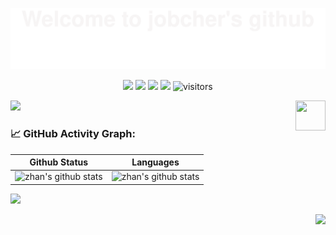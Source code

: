 ![](https://raw.githubusercontent.com/BEPb/BEPb/3bea00f8157272dccfb86a2cabefaeba157c9122/assets/Bottom_up.svg)

<!--   my-icons -->
<p align="center">
    <a href="https://github.com/zhan-cm/zhan-cm"><img src="https://img.shields.io/badge/status-updating-brightgreen.svg"></a>
    <a href="https://github.com/zhan-cm/zhan-cm/graphs/contributors"><img src="https://img.shields.io/github/contributors/zhan-cm/zhan-cm?color=blue"></a>
    <a href="https://github.com/zhan-cm/zhan-cm/stargazers"><img src="https://img.shields.io/github/stars/zhan-cm/zhan-cm.svg?logo=github"></a>
    <a href="https://github.com/zhan-cm/zhan-cm/network/members"><img src="https://img.shields.io/github/forks/zhan-cm/zhan-cm.svg?color=blue&logo=github"></a>
    <img src="https://visitor-badge.laobi.icu/badge?page_id=zhan-cm.zhan-cm" alt="visitors"/>   
</p>

<!--   my-header-img -->
![](https://github.com/BEPb/BEPb/raw/main/src/header_.png)
<a href="https://www.python.org/"><img src="https://upload.wikimedia.org/wikipedia/commons/c/c3/Python-logo-notext.svg" align="right" height="48" width="48" ></a>

### 📈 GitHub Activity Graph:
<!--   stats + languages -->
| Github Status                                                                                                                                       | Languages                                                                                                                         |
|-----------------------------------------------------------------------------------------------------------------------------------------|---------------------------------------------------------------------------------------------------------------------------|
| ![zhan's github stats](https://github-readme-stats.vercel.app/api?username=zhan-cm&show_icons=true&theme=radical) | ![zhan's github stats](https://github-readme-stats.vercel.app/api/top-langs/?username=zhan-cm&theme=radical&layout=compact) |

<img src="https://github-readme-streak-stats.herokuapp.com/?user=zhan-cm"></img>



<img align="right" src="https://count.getloli.com/get/@:zhan-cm?theme=rule34">
